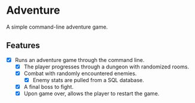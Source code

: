 # Adventure
A simple command-line adventure game.

## Features
- [x] Runs an adventure game through the command line.
    - [x] The player progresses through a dungeon with randomized rooms.
    - [x] Combat with randomly encountered enemies.
        - [x] Enemy stats are pulled from a SQL database.
    - [x] A final boss to fight.
    - [x] Upon game over, allows the player to restart the game.